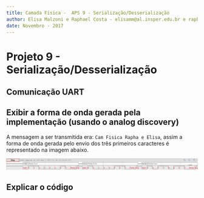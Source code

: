 ```yaml
---
title: Camada Física -  APS 9 - Serialização/Desserialização 
author: Elisa Malzoni e Raphael Costa - elisamm@al.insper.edu.br e raphaelamc1@al.insper.edu.br
date: Novembro - 2017
---
```

# Projeto 9 - Serialização/Desserialização

## Comunicação UART



## Exibir a forma de onda gerada pela implementação (usando o analog discovery)

A mensagem a ser transmitida era: `Cam Fisica Rapha e Elisa`, assim a forma de onda gerada pelo envio dos três primeiros caracteres é representado na imagem abaixo.

![analog](analog.jpeg)



## Explicar o código


